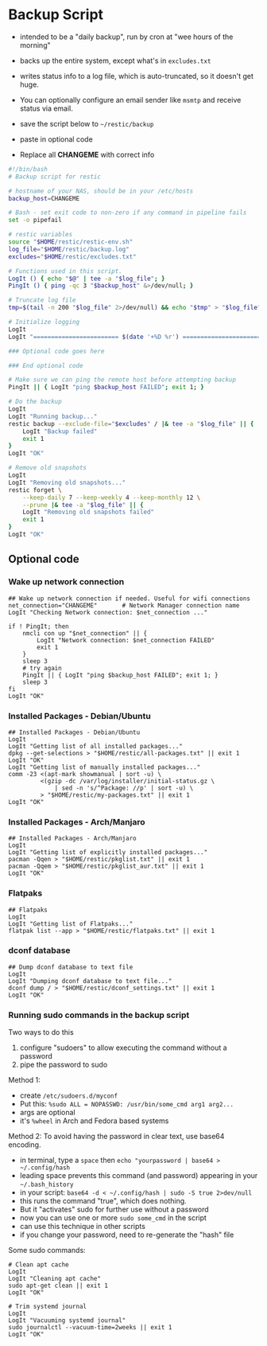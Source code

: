 # Backup Script
- intended to be a "daily backup", run by cron at "wee hours of the morning"
- backs up the entire system, except what's in `excludes.txt`
- writes status info to a log file, which is auto-truncated, so it doesn't get huge.
- You can optionally configure an email sender like `msmtp` and receive status via email.

- save the script below to `~/restic/backup`
- paste in optional code
- Replace all **CHANGEME** with correct info

```bash
#!/bin/bash
# Backup script for restic

# hostname of your NAS, should be in your /etc/hosts
backup_host=CHANGEME

# Bash - set exit code to non-zero if any command in pipeline fails
set -o pipefail

# restic variables
source "$HOME/restic/restic-env.sh"
log_file="$HOME/restic/backup.log"
excludes="$HOME/restic/excludes.txt"

# Functions used in this script.
LogIt () { echo "$@" | tee -a "$log_file"; }
PingIt () { ping -qc 3 "$backup_host" &>/dev/null; }

# Truncate log file
tmp=$(tail -n 200 "$log_file" 2>/dev/null) && echo "$tmp" > "$log_file"

# Initialize logging
LogIt
LogIt "======================== $(date '+%D %r') ========================"

### Optional code goes here

### End optional code

# Make sure we can ping the remote host before attempting backup
PingIt || { LogIt "ping $backup_host FAILED"; exit 1; }

# Do the backup
LogIt
LogIt "Running backup..."
restic backup --exclude-file="$excludes" / |& tee -a "$log_file" || {
    LogIt "Backup failed"
    exit 1
}
LogIt "OK"

# Remove old snapshots
LogIt
LogIt "Removing old snapshots..."
restic forget \
    --keep-daily 7 --keep-weekly 4 --keep-monthly 12 \
    --prune |& tee -a "$log_file" || {
    LogIt "Removing old snapshots failed"
    exit 1
}
LogIt "OK"
```
## Optional code

### Wake up network connection
```
## Wake up network connection if needed. Useful for wifi connections
net_connection="CHANGEME"       # Network Manager connection name
LogIt "Checking Network connection: $net_connection ..."

if ! PingIt; then
    nmcli con up "$net_connection" || {
        LogIt "Network connection: $net_connection FAILED"
        exit 1
    }
    sleep 3
    # try again
    PingIt || { LogIt "ping $backup_host FAILED"; exit 1; }
    sleep 3
fi
LogIt "OK"
```
### Installed Packages - Debian/Ubuntu
```
## Installed Packages - Debian/Ubuntu
LogIt
LogIt "Getting list of all installed packages..."
dpkg --get-selections > "$HOME/restic/all-packages.txt" || exit 1
LogIt "OK"
LogIt "Getting list of manually installed packages..."
comm -23 <(apt-mark showmanual | sort -u) \
         <(gzip -dc /var/log/installer/initial-status.gz \
             | sed -n 's/^Package: //p' | sort -u) \
         > "$HOME/restic/my-packages.txt" || exit 1
LogIt "OK"
```

### Installed Packages - Arch/Manjaro
```
## Installed Packages - Arch/Manjaro
LogIt
LogIt "Getting list of explicitly installed packages..."
pacman -Qqen > "$HOME/restic/pkglist.txt" || exit 1
pacman -Qqem > "$HOME/restic/pkglist_aur.txt" || exit 1
LogIt "OK"
```
### Flatpaks
```
## Flatpaks
LogIt
LogIt "Getting list of Flatpaks..."
flatpak list --app > "$HOME/restic/flatpaks.txt" || exit 1
```

### dconf database
```
## Dump dconf database to text file
LogIt
LogIt "Dumping dconf database to text file..."
dconf dump / > "$HOME/restic/dconf_settings.txt" || exit 1
LogIt "OK"
```

### Running sudo commands in the backup script
Two ways to do this
1. configure "sudoers" to allow executing the command without a password
2. pipe the password to sudo

Method 1:
- create `/etc/sudoers.d/myconf`
- Put this: `%sudo ALL = NOPASSWD: /usr/bin/some_cmd arg1 arg2...`
- args are optional
- it's `%wheel` in Arch and Fedora based systems

Method 2:
To avoid having the password in clear text, use base64 encoding.
- in terminal, type a `space` then `echo "yourpassword | base64 > ~/.config/hash`
- leading space prevents this command (and password) appearing in your `~/.bash_history`
- in your script: `base64 -d < ~/.config/hash | sudo -S true 2>dev/null`
- this runs the command "true", which does nothing.
- But it "activates" sudo for further use without a password
- now you can use one or more `sudo some_cmd` in the script
- can use this technique in other scripts
- if you change your password, need to re-generate the "hash" file

Some sudo commands:
```
# Clean apt cache
LogIt
LogIt "Cleaning apt cache"
sudo apt-get clean || exit 1
LogIt "OK"

# Trim systemd journal
LogIt
LogIt "Vacuuming systemd journal"
sudo journalctl --vacuum-time=2weeks || exit 1
LogIt "OK"
```
